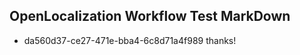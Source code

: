 ## OpenLocalization Workflow Test MarkDown
* da560d37-ce27-471e-bba4-6c8d71a4f989 thanks!

<!--HONumber=Jan17_HO1-->


